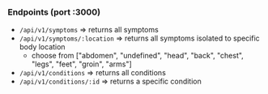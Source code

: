 ### Endpoints (port :3000)
* `/api/v1/symptoms` => returns all symptoms
* `/api/v1/symptoms/:location` => returns all symptoms isolated to specific body location
  * choose from ["abdomen", "undefined", "head", "back", "chest", "legs", "feet", "groin", "arms"]
* `/api/v1/conditions` => returns all conditions
* `/api/v1/conditions/:id` => returns a specific condition
